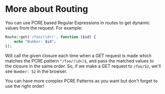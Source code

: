 # More about Routing

You can use PCRE based Regular Expressions in routes to get dynamic values from the request. For example:

```php
Route::get('/foo/(\d+)', function ($id) {
    echo "Number: $id";
});
```

Will call the given closure each time when a GET request is made which matches the PCRE pattern `^/foo/(\d+)$`, and pass the matched values to the closure in the same order.
So, if we make a GET request to `/foo/52`, we'll see `Number: 52` in the browser.

You can have more complex PCRE Patterns as you want but don't forget to use the right order!